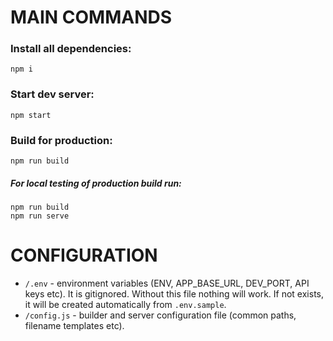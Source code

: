 # MAIN COMMANDS

### Install all dependencies:
```
npm i
```

### Start dev server:
```
npm start
```

### Build for production:
```
npm run build
```

##### For local testing of production build run:
```
npm run build
npm run serve
```

# CONFIGURATION

- `/.env` - environment variables (ENV, APP_BASE_URL, DEV_PORT, API keys etc). It is gitignored. Without this file nothing will work. If not exists, it will be created automatically from `.env.sample`. 
- `/config.js` - builder and server configuration file (common paths, filename templates etc).